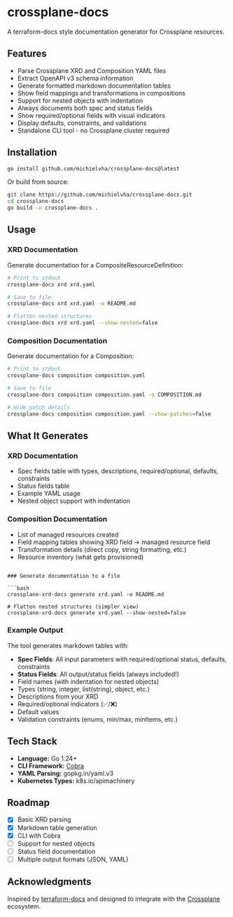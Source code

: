 # crossplane-docs

A terraform-docs style documentation generator for Crossplane resources.

## Features

- Parse Crossplane XRD and Composition YAML files
- Extract OpenAPI v3 schema information
- Generate formatted markdown documentation tables
- Show field mappings and transformations in compositions
- Support for nested objects with indentation
- Always documents both spec and status fields
- Show required/optional fields with visual indicators
- Display defaults, constraints, and validations
- Standalone CLI tool - no Crossplane cluster required

## Installation

```bash
go install github.com/michielvha/crossplane-docs@latest
```

Or build from source:

```bash
git clone https://github.com/michielvha/crossplane-docs.git
cd crossplane-docs
go build -o crossplane-docs .
```

## Usage

### XRD Documentation

Generate documentation for a CompositeResourceDefinition:

```bash
# Print to stdout
crossplane-docs xrd xrd.yaml

# Save to file
crossplane-docs xrd xrd.yaml -o README.md

# Flatten nested structures
crossplane-docs xrd xrd.yaml --show-nested=false
```

### Composition Documentation

Generate documentation for a Composition:

```bash
# Print to stdout  
crossplane-docs composition composition.yaml

# Save to file
crossplane-docs composition composition.yaml -o COMPOSITION.md

# Hide patch details
crossplane-docs composition composition.yaml --show-patches=false
```

## What It Generates

### XRD Documentation
- Spec fields table with types, descriptions, required/optional, defaults, constraints
- Status fields table
- Example YAML usage
- Nested object support with indentation

### Composition Documentation
- List of managed resources created
- Field mapping tables showing XRD field → managed resource field
- Transformation details (direct copy, string formatting, etc.)
- Resource inventory (what gets provisioned)
```

### Generate documentation to a file

```bash
crossplane-xrd-docs generate xrd.yaml -o README.md

# Flatten nested structures (simpler view)
crossplane-xrd-docs generate xrd.yaml --show-nested=false
```

### Example Output

The tool generates markdown tables with:
- **Spec Fields**: All input parameters with required/optional status, defaults, constraints
- **Status Fields**: All output/status fields (always included!)
- Field names (with indentation for nested objects)
- Types (string, integer, list(string), object, etc.)
- Descriptions from your XRD
- Required/optional indicators (✅/❌)
- Default values
- Validation constraints (enums, min/max, minItems, etc.)

## Tech Stack

- **Language:** Go 1.24+
- **CLI Framework:** [Cobra](https://github.com/spf13/cobra)
- **YAML Parsing:** gopkg.in/yaml.v3
- **Kubernetes Types:** k8s.io/apimachinery

## Roadmap

- [x] Basic XRD parsing
- [x] Markdown table generation
- [x] CLI with Cobra
- [ ] Support for nested objects
- [ ] Status field documentation
- [ ] Multiple output formats (JSON, YAML)

## Acknowledgments

Inspired by [terraform-docs](https://github.com/terraform-docs/terraform-docs) and designed to integrate with the [Crossplane](https://crossplane.io) ecosystem.
